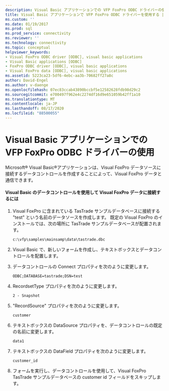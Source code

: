 ```yaml
---
description: Visual Basic アプリケーションでの VFP FoxPro ODBC ドライバーの使用
title: Visual Basic アプリケーションで VFP FoxPro ODBC ドライバーを使用する |Microsoft Docs
ms.custom: ''
ms.date: 01/19/2017
ms.prod: sql
ms.prod_service: connectivity
ms.reviewer: ''
ms.technology: connectivity
ms.topic: conceptual
helpviewer_keywords:
- Visual FoxPro ODBC driver [ODBC], visual basic applications
- Visual Basic applications [ODBC]
- FoxPro ODBC driver [ODBC], visual basic applications
- Visual FoxPro data [ODBC], visual basic applications
ms.assetid: 5223ca23-5df6-4ebc-aa3b-70682ff27a8c
author: David-Engel
ms.author: v-daenge
ms.openlocfilehash: 07ec83ccab43890bccbf5e12582628fdb98d29c2
ms.sourcegitcommit: e700497f962e4c2274df16d9e651059b42ff1a10
ms.translationtype: MT
ms.contentlocale: ja-JP
ms.lasthandoff: 08/17/2020
ms.locfileid: "88500055"
---
```

# <a name="using-the-vfp-foxpro-odbc-driver-with-your-visual-basic-application"></a>Visual Basic アプリケーションでの VFP FoxPro ODBC ドライバーの使用
Microsoft® Visual Basic®アプリケーションは、Visual FoxPro データソースに接続するデータコントロールを作成することによって、Visual FoxPro データと通信できます。  
  
#### <a name="to-connect-to-visual-foxpro-data-using-the-data-control-in-visual-basic"></a>Visual Basic のデータコントロールを使用して Visual FoxPro データに接続するには  
  
1.  Visual FoxPro に含まれている TasTrade サンプルデータベースに接続する "test" という名前のデータソースを作成します。 既定の Visual FoxPro のインストールでは、次の場所に TasTrade サンプルデータベースが配置されます。  
  
    ```  
    c:\vfp\samples\mainsamp\data\tastrade.dbc  
    ```  
  
2.  Visual Basic で、新しいフォームを作成し、テキストボックスとデータコントロールを配置します。  
  
3.  データコントロールの Connect プロパティを次のように変更します。  
  
    ```  
    ODBC;DATABASE=tastrade;DSN=test  
    ```  
  
4.  RecordsetType プロパティを次のように変更します。  
  
    ```  
    2 - Snapshot  
    ```  
  
5.  "RecordSource" プロパティを次のように変更します。  
  
    ```  
    customer  
    ```  
  
6.  テキストボックスの DataSource プロパティを、データコントロールの既定の名前に変更します。  
  
    ```  
    data1  
    ```  
  
7.  テキストボックスの DataField プロパティを次のように変更します。  
  
    ```  
    customer_id  
    ```  
  
8.  フォームを実行し、データコントロールを使用して、Visual FoxPro TasTrade サンプルデータベースの customer id フィールドをスキップします。
